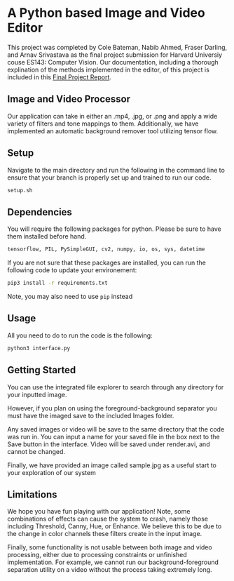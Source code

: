 A Python based Image and Video Editor
=====================================

This project was completed by Cole Bateman, Nabib Ahmed, Fraser Darling, and Arnav Srivastava as the final project submission for Harvard Universiy couse ES143: Computer Vision. Our documentation, including a thorough explination of the methods implemented in the editor, of this project is included in this [Final Project Report](https://drive.google.com/file/d/1-aH2Rr_w4T_-lZrQVSJTMinX2hhDBoSt/view?usp=sharing).

## Image and Video Processor

Our application can take in either an .mp4, .jpg, or .png and apply a wide variety of filters and tone mappings to them. Additionally, we have implemented an automatic background remover tool utilizing tensor flow. 

## Setup

Navigate to the main directory and  run the following in the command line to ensure that your branch is properly set up and trained to run our code.

```bash 
setup.sh
```

## Dependencies

You will require the following packages for python. Please be sure to have them installed before hand. 

```bash
tensorflow, PIL, PySimpleGUI, cv2, numpy, io, os, sys, datetime
```

If you are not sure that these packages are installed, you can run the following code to update your environement:

```bash
pip3 install -r requirements.txt
```

Note, you may also need to use ``` pip ``` instead

## Usage

All you need to do to run the code is the following:

```bash
python3 interface.py
```					

## Getting Started 

You can use the integrated file explorer to search through any directory for your inputted image.

However, if you plan on using the foreground-background separator you must have the imaged save to the included Images folder.  

Any saved images or video will be save to the same directory that the code was run in. You can input a name for your saved file in the box next to the Save button in the interface. Video will be saved under render.avi, and cannot be changed. 

Finally, we have provided an image called sample.jpg as a useful start to your exploration of our system

## Limitations

We hope you have fun playing with our application! Note, some combinations of effects can cause the system to crash, namely those including Threshold, Canny, Hue, or Enhance. We believe this to be due to the change in color channels these filters create in the input image.

Finally, some functionality is not usable between both image and video processing, either due to processing constraints or unfinished implementation. For example, we cannot run our background-foreground separation utility on a video without the process taking extremely long.
